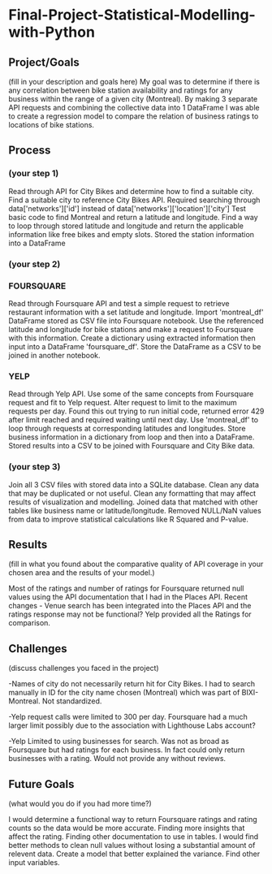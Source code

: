 # Final-Project-Statistical-Modelling-with-Python

## Project/Goals
(fill in your description and goals here)
My goal was to determine if there is any correlation between bike station availability and ratings for any business within the range of a given city
(Montreal). By making 3 separate API requests and combining the collective data into 1 DataFrame I was able to create a regression model to compare the relation of business ratings to locations of bike stations. 


## Process
### (your step 1)
Read through API for City Bikes and determine how to find a suitable city. 
Find a suitable city to reference City Bikes API. Required searching through data['networks']['id'] instead of data['networks']['location']['city']
Test basic code to find Montreal and return a latitude and longitude.
Find a way to loop through stored latitude and longitude and return the applicable information like free bikes and empty slots.
Stored the station information into a DataFrame 

### (your step 2)
### FOURSQUARE ###
Read through Foursquare API and test a simple request to retrieve restaurant information with a set latitude and longitude.
Import 'montreal_df' DataFrame stored as CSV file into Foursquare notebook. 
Use the referenced latitude and longitude for bike stations and make a request to Foursquare with this information.
Create a dictionary using extracted information then input into a DataFrame 'foursquare_df'.
Store the DataFrame as a CSV to be joined in another notebook.
### YELP ###
Read through Yelp API. Use some of the same concepts from Foursquare request and fit to Yelp request. 
Alter request to limit to the maximum requests per day. Found this out trying to run initial code, returned error 429 after limit reached and required waiting until next day. 
Use 'montreal_df' to loop through requests at corresponding latitudes and longitudes.
Store business information in a dictionary from loop and then into a DataFrame. Stored results into a CSV to be joined with Foursquare and City Bike data.

### (your step 3)
Join all 3 CSV files with stored data into a SQLite database.
Clean any data that may be duplicated or not useful. Clean any formatting that may affect results of visualization and modelling.
Joined data that matched with other tables like business name or latitude/longitude. 
Removed NULL/NaN values from data to improve statistical calculations like R Squared and P-value. 



## Results
(fill in what you found about the comparative quality of API coverage in your chosen area and the results of your model.)

Most of the ratings and number of ratings for Foursquare returned null values using the API documentation that I had in the Places API.
Recent changes - Venue search has been integrated into the Places API and the ratings response may not be functional?
Yelp provided all the Ratings for comparison. 

## Challenges 
(discuss challenges you faced in the project)

-Names of city do not necessarily return hit for City Bikes. I had to search manually in ID for the city name chosen (Montreal) which was part of 
BIXI-Montreal. Not standardized.

-Yelp request calls were limited to 300 per day. Foursquare had a much larger limit possibly due to the association with Lighthouse Labs account?

-Yelp Limited to using businesses for search. Was not as broad as Foursquare but had ratings for each business. In fact could only return businesses with a rating. Would not provide any without reviews. 

## Future Goals
(what would you do if you had more time?)

I would determine a functional way to return Foursquare ratings and rating counts so the data would be more accurate. 
Finding more insights that affect the rating. Finding other documentation to use in tables. 
I would find better methods to clean null values without losing a substantial amount of relevent data. 
Create a model that better explained the variance. Find other input variables.